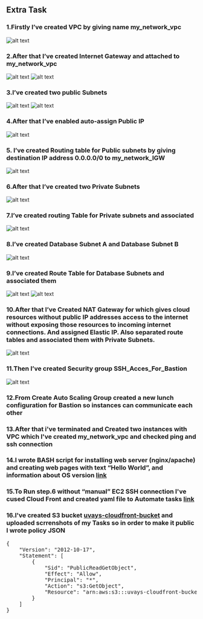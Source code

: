 ## Extra Task

### 1.Firstly I’ve created VPC by giving name my_network_vpc
![alt text](https://github.com/uvaysjon-coder/CloudTask/blob/main/images/Picture11.png)

### 2.After that I’ve created Internet Gateway and attached to my_network_vpc
![alt text](https://github.com/uvaysjon-coder/CloudTask/blob/main/images/Picture12.png)
![alt text](https://github.com/uvaysjon-coder/CloudTask/blob/main/images/Picture13.png)

### 3.I’ve created two public Subnets
![alt text](https://github.com/uvaysjon-coder/CloudTask/blob/main/images/Picture14.png)
![alt text](https://github.com/uvaysjon-coder/CloudTask/blob/main/images/Picture15.png)

### 4.After that I’ve enabled auto-assign Public IP	
![alt text](https://github.com/uvaysjon-coder/CloudTask/blob/main/images/Picture17.png)

### 5. I’ve created Routing table for Public subnets by giving destination IP address  0.0.0.0/0 to my_network_IGW
![alt text](https://github.com/uvaysjon-coder/CloudTask/blob/main/images/Picture18.png)

### 6.After that I’ve created two Private Subnets
![alt text](https://github.com/uvaysjon-coder/CloudTask/blob/main/images/Picture19.png)

### 7.I’ve created routing Table for Private subnets and associated
![alt text](https://github.com/uvaysjon-coder/CloudTask/blob/main/images/Picture20.png)

### 8.I’ve created Database Subnet A and Database Subnet B
![alt text](https://github.com/uvaysjon-coder/CloudTask/blob/main/images/Picture21.png)

### 9.I’ve created Route Table for Database Subnets and associated them
![alt text](https://github.com/uvaysjon-coder/CloudTask/blob/main/images/Picture22.png)
![alt text](https://github.com/uvaysjon-coder/CloudTask/blob/main/images/Picture23.png)

### 10.After that I’ve Created NAT Gateway for which gives cloud resources without public IP addresses access to the internet without exposing those resources to incoming internet connections. And assigned Elastic IP. Also separated route tables and associated them with Private Subnets.
![alt text](https://github.com/uvaysjon-coder/CloudTask/blob/main/images/Picture24.png)

### 11.Then I’ve created Security group SSH_Acces_For_Bastion
![alt text](https://github.com/uvaysjon-coder/CloudTask/blob/main/images/Picture25.png)

### 12.From Create Auto Scaling Group created a new lunch configuration for Bastion so instances can communicate each other

### 13.After that i've terminated and Created two instances with VPC which I've created my_network_vpc and checked ping and ssh connection

### 14.I wrote BASH script for installing web server (nginx/apache) and creating web pages with text “Hello World”, and information about OS version [link](https://github.com/uvaysjon-coder/CloudTask/blob/main/extra_task/my_shell.sh)

### 15.To Run step.6 without “manual” EC2 SSH connection I've cused Cloud Front and created yaml file to Automate tasks [link](https://github.com/uvaysjon-coder/CloudTask/blob/main/extra_task/CloudFormation-VPC.yaml)

### 16.I've created S3 bucket [uvays-cloudfront-bucket](https://uvays-cloudfront-bucket.s3.amazonaws.com/index.html) and uploaded scrrenshots of my Tasks so in order to make it public I wrote policy JSON
<pre>
{
    "Version": "2012-10-17",
    "Statement": [
        {
            "Sid": "PublicReadGetObject",
            "Effect": "Allow",
            "Principal": "*",
            "Action": "s3:GetObject",
            "Resource": "arn:aws:s3:::uvays-cloudfront-bucket/*"
        }
    ]
} </pre>
